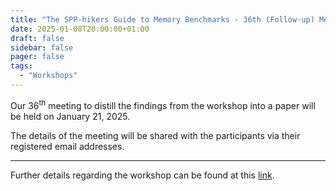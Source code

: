 ```yaml
---
title: "The SPP-hikers Guide to Memory Benchmarks - 36th (Follow-up) Meeting"
date: 2025-01-08T20:00:00+01:00
draft: false
sidebar: false
pager: false
tags:
  - "Workshops"
---
```


Our 36<sup>th</sup> meeting to distill the findings from the workshop into a paper will be held on January 21, 2025.

The details of the meeting will be shared with the participants via their registered email addresses.

---

Further details regarding the workshop can be found at this [link](/posts/mini-workshop_2023).

